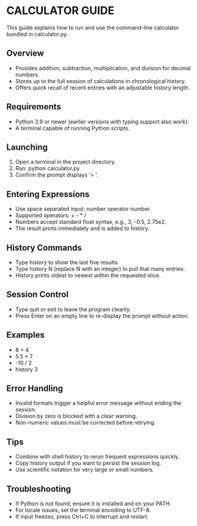 # CALCULATOR GUIDE

This guide explains how to run and use the command-line calculator bundled in calculator.py.

## Overview
- Provides addition, subtraction, multiplication, and division for decimal numbers.
- Stores up to the full session of calculations in chronological history.
- Offers quick recall of recent entries with an adjustable history length.

## Requirements
- Python 3.9 or newer (earlier versions with typing support also work).
- A terminal capable of running Python scripts.

## Launching
1. Open a terminal in the project directory.
2. Run: python calculator.py
3. Confirm the prompt displays '> '.

## Entering Expressions
- Use space separated input: number operator number.
- Supported operators: + - * /
- Numbers accept standard float syntax, e.g., 3, -0.5, 2.75e2.
- The result prints immediately and is added to history.

## History Commands
- Type history to show the last five results.
- Type history N (replace N with an integer) to pull that many entries.
- History prints oldest to newest within the requested slice.

## Session Control
- Type quit or exit to leave the program cleanly.
- Press Enter on an empty line to re-display the prompt without action.

## Examples
- 8 + 4
- 5.5 * 7
- -10 / 2
- history 3

## Error Handling
- Invalid formats trigger a helpful error message without ending the session.
- Division by zero is blocked with a clear warning.
- Non-numeric values must be corrected before retrying.

## Tips
- Combine with shell history to rerun frequent expressions quickly.
- Copy history output if you want to persist the session log.
- Use scientific notation for very large or small numbers.

## Troubleshooting
- If Python is not found, ensure it is installed and on your PATH.
- For locale issues, set the terminal encoding to UTF-8.
- If input freezes, press Ctrl+C to interrupt and restart.
